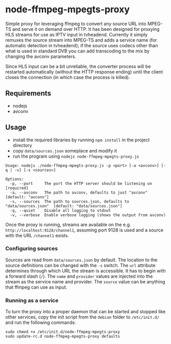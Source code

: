 node-ffmpeg-mpegts-proxy
========================

Simple proxy for leveraging ffmpeg to convert any source URL into MPEG-TS and serve it on demand over HTTP. It has been designed for proxying HLS streams for use as IPTV input in tvheadend. Currently it simply remuxes the source stream into MPEG-TS and adds a service name (for automatic detection in tvheadend); if the source uses codecs other than what is used in standard DVB you can add transcoding to the mix by changing the avconv parameters.

Since HLS input can be a bit unreliable, the converter process will be restarted automatically (without the HTTP response ending) until the client closes the connection (in which case the process is killed).

## Requirements

* nodejs
* avconv

## Usage

* install the required libraries by running `npm install` in the project directory
* copy `data/sources.json` someplace and modify it
* run the program using `nodejs node-ffmpeg-mpegts-proxy.js`

```
Usage: nodejs ./node-ffmpeg-mpegts-proxy.js -p <port> [-a <avconv>] [-q | -v] [-s <sources>]

Options:
  -p, --port     The port the HTTP server should be listening on            [required]
  -a, --avconv   The path to avconv, defaults to just "avconv"              [default: "avconv"]
  -s, --sources  The path to sources.json, defaults to "data/sources.json"  [default: "data/sources.json"]
  -q, --quiet    Disable all logging to stdout
  -v, --verbose  Enable verbose logging (shows the output from avconv)
```

Once the proxy is running, streams are available on the e.g. `http://localhost:9128/channel1`, assuming port 9128 is used and a source with the URL `/channel1` exists.

### Configuring sources

Sources are read from `data/sources.json` by default. The location to the source definitions can be changed with the `-s` switch. The `url` attribute determines through which URL the stream is accessible. It has to begin with a forward slash (`/`). The `name` and `provider` values are injected into the stream as the service name and provider. The `source` value can be anything that ffmpeg can use as input.

### Running as a service

To turn the proxy into a proper daemon that can be started and stopped like other services, copy the init script from the `debian` folder to `/etc/init.d/` and run the following commands:

```
sudo chmod +x /etc/init.d/node-ffmpeg-mpegts-proxy
sudo update-rc.d node-ffmpeg-mpegts-proxy defaults
```
